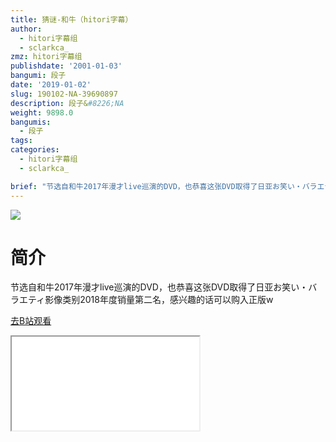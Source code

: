 ```yaml
---
title: 猜谜-和牛（hitori字幕）
author:
  - hitori字幕组
  - sclarkca_
zmz: hitori字幕组
publishdate: '2001-01-03'
bangumi: 段子
date: '2019-01-02'
slug: 190102-NA-39690897
description: 段子&#8226;NA
weight: 9898.0
bangumis:
  - 段子
tags:
categories:
  - hitori字幕组
  - sclarkca_

brief: "节选自和牛2017年漫才live巡演的DVD，也恭喜这张DVD取得了日亚お笑い・バラエティ影像类别2018年度销量第二名，感兴趣的话可以购入正版w"
---
```

![](https://i.imgur.com/dgyogAT.jpg)
# 简介  
节选自和牛2017年漫才live巡演的DVD，也恭喜这张DVD取得了日亚お笑い・バラエティ影像类别2018年度销量第二名，感兴趣的话可以购入正版w  

[去B站观看](https://www.bilibili.com/video/av39690897/)
<div class ="resp-container"><iframe class="testiframe" src="//player.bilibili.com/player.html?aid=39690897"", scrolling="no", allowfullscreen="true" > </iframe></div> 

